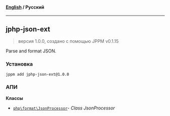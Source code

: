 #### [English](README.md) / **Русский**

---

## jphp-json-ext
> версия 1.0.0, создано с помощью JPPM v0.1.15

Parse and format JSON.

### Установка
```
jppm add jphp-json-ext@1.0.0
```

### АПИ
**Классы**
- [`php\format\JsonProcessor`](api-docs/classes/php/format/JsonProcessor.ru.md)- _Class JsonProcessor_
